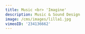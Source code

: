 ```yaml
---
title: Music <br> 'Imagine'
description: Music & Sound Design
image: /cms/images/lilla1.jpg
vimeoID: '234136662'
---
```





